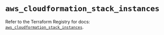 # `aws_cloudformation_stack_instances`

Refer to the Terraform Registry for docs: [`aws_cloudformation_stack_instances`](https://registry.terraform.io/providers/hashicorp/aws/5.83.0/docs/resources/cloudformation_stack_instances).
